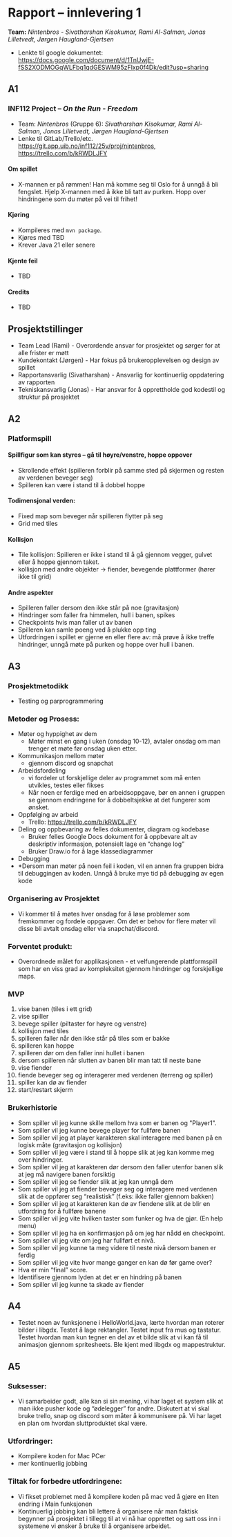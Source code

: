 # Rapport – innlevering 1
**Team:** *Nintenbros* - *Sivatharshan Kisokumar, Rami Al-Salman, Jonas Lilletvedt, Jørgen Haugland-Gjertsen*

* Lenkte til google dokumentet: https://docs.google.com/document/d/1TnUwjE-fSS2XODMOGqWLFbq1qdGESWM95zFIxp0f4Dk/edit?usp=sharing

## A1
### INF112 Project – *On the Run - Freedom*

* Team: *Nintenbros* (Gruppe 6): *Sivatharshan Kisokumar, Rami Al-Salman, Jonas Lilletvedt, Jørgen Haugland-Gjertsen*
* Lenke til GitLab/Trello/etc. https://git.app.uib.no/inf112/25v/proj/nintenbros, https://trello.com/b/kRWDLJFY

#### Om spillet
* X-mannen er på rømmen! Han må komme seg til Oslo for å unngå å bli fengslet. Hjelp X-mannen med å ikke bli tatt av purken. Hopp over hindringene som du møter på vei til frihet!

#### Kjøring
* Kompileres med `mvn package`.
* Kjøres med TBD
* Krever Java 21 eller senere

#### Kjente feil
* TBD

#### Credits
* TBD

## Prosjektstillinger
* Team Lead (Rami) - Overordende ansvar for prosjektet og sørger for at alle frister er møtt
* Kundekontakt (Jørgen) - Har fokus på brukeropplevelsen og design av spillet
* Rapportansvarlig (Sivatharshan) - Ansvarlig for kontinuerlig oppdatering av rapporten
* Tekniskansvarlig (Jonas)  -  Har ansvar for å opprettholde god kodestil og struktur på prosjektet


## A2
### Platformspill
#### Spillfigur som kan styres – gå til høyre/venstre, hoppe oppover
* Skrollende effekt (spilleren forblir på samme sted på skjermen og resten av verdenen beveger seg)
* Spilleren kan være i stand til å dobbel hoppe
#### Todimensjonal verden:
* Fixed map som beveger når spilleren flytter på seg
* Grid med tiles
#### Kollisjon
* Tile kollisjon: Spilleren er ikke i stand til å gå gjennom vegger, gulvet eller å hoppe gjennom taket.
* kollisjon med andre objekter -> fiender, bevegende plattformer (hører ikke til grid)
#### Andre aspekter
* Spilleren faller dersom den ikke står på noe (gravitasjon)
* Hindringer som faller fra himmelen, hull i banen, spikes
* Checkpoints hvis man faller ut av banen
* Spilleren kan samle poeng ved å plukke opp ting
* Utfordringen i spillet er gjerne en eller flere av: må prøve å ikke treffe hindringer, unngå møte på purken og hoppe over hull i banen.

## A3
### Prosjektmetodikk
* Testing og parprogrammering

### Metoder og Prosess:
* Møter og hyppighet av dem
    * Møter minst en gang i uken (onsdag 10-12), avtaler onsdag om man trenger et møte før onsdag uken etter. 
* Kommunikasjon mellom møter
    * gjennom discord og snapchat
* Arbeidsfordeling
    * vi fordeler ut forskjellige deler av programmet som må enten utvikles, testes eller fikses
    * Når noen er ferdige med en arbeidsoppgave, bør en annen i gruppen se gjennom endringene for å dobbeltsjekke at det fungerer som ønsket. 
* Oppfølging av arbeid
    * Trello: https://trello.com/b/kRWDLJFY 
* Deling og oppbevaring av felles dokumenter, diagram og kodebase
    * Bruker felles Google Docs dokument for å oppbevare alt av deskriptiv informasjon, potensielt lage en “change log”
    * Bruker Draw.io for å lage klassediagrammer
* Debugging
* *Dersom man møter på noen feil i koden, vil en annen fra gruppen bidra til debuggingen av koden. Unngå å bruke mye tid på debugging av egen kode

### Organisering av Prosjektet
* Vi kommer til å møtes hver onsdag for å løse problemer som fremkommer og fordele oppgaver. Om det er behov for flere møter vil disse bli avtalt onsdag eller via snapchat/discord. 




### Forventet produkt:
* Overordnede målet for applikasjonen - et velfungerende plattformspill som har en viss grad av kompleksitet gjennom hindringer og forskjellige maps.


### MVP
1. vise banen (tiles i ett grid)
2. vise spiller
3. bevege spiller (piltaster for høyre og venstre)
4. kollisjon med tiles
5. spilleren faller når den ikke står på tiles som er bakke
6. spilleren kan hoppe
7. spilleren dør om den faller inni hullet i banen
8. dersom spilleren når slutten av banen blir man tatt til neste bane
9. vise fiender
10. fiende beveger seg og interagerer med verdenen (terreng og spiller)
11. spiller kan dø av fiender
12. start/restart skjerm

### Brukerhistorie
* Som spiller vil jeg kunne skille mellom hva som er banen og "Player1".
* Som spiller vil jeg kunne bevege player for fullføre banen
* Som spiller vil jeg at player karakteren skal interagere med banen på en logisk måte (gravitasjon og kollisjon)
* Som spiller vil jeg være i stand til å hoppe slik at jeg kan komme meg over hindringer.
* Som spiller vil jeg at karakteren dør dersom den faller utenfor banen slik at jeg må navigere banen forsiktig
* Som spiller vil jeg se fiender slik at jeg kan unngå dem
* Som spiller vil jeg at fiender beveger seg og interagere med verdenen slik at de oppfører seg “realistisk” (f.eks: ikke faller gjennom bakken)
* Som spiller vil jeg at karakteren kan dø av fiendene slik at de blir en utfordring for å fullføre banene
* Som spiller vil jeg vite hvilken taster som funker og hva de gjør. (En help menu)
* Som spiller vil jeg ha en konfirmasjon på om jeg har nådd en checkpoint. 
* Som spiller vil jeg vite om jeg har fullført et nivå. 
* Som spiller vil jeg kunne ta meg videre til neste nivå dersom banen er ferdig
* Som spiller vil jeg vite hvor mange ganger en kan dø før game over? 
* Hva er min “final” score. 
* Identifisere gjennom lyden at det er en hindring på banen
* Som spiller vil jeg kunne ta skade av fiender 


## A4
* Testet noen av funksjonene i HelloWorld.java, lærte hvordan man roterer bilder i libgdx. Testet å lage rektangler. Testet input fra mus og tastatur. Testet hvordan man kun tegner en del av et bilde slik at vi kan få til animasjon gjennom spritesheets. Ble kjent med libgdx og mappestruktur. 

## A5
### Suksesser:
* Vi samarbeider godt, alle kan si sin mening, vi har laget et system slik at man ikke pusher kode og “ødelegger” for andre. Diskutert at vi skal bruke trello, snap og discord som måter å kommunisere på. Vi har laget en plan om hvordan sluttproduktet skal være.  

### Utfordringer:
* Kompilere koden for Mac PCer
* mer kontinuerlig jobbing

### Tiltak for forbedre utfordringene:
* Vi fikset problemet med å kompilere koden på mac ved å gjøre en liten endring i Main funksjonen
* Kontinuerlig jobbing kan bli lettere å organisere når man faktisk begynner på prosjektet i tillegg til at vi nå har opprettet og satt oss inn i systemene vi ønsker å bruke til å organisere arbeidet.










